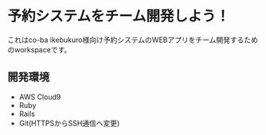 # 予約システムをチーム開発しよう！

これはco-ba ikebukuro様向け予約システムのWEBアプリをチーム開発するためのworkspaceです。

## 開発環境

* AWS Cloud9
* Ruby
* Rails
* Git(HTTPSからSSH通信へ変更)